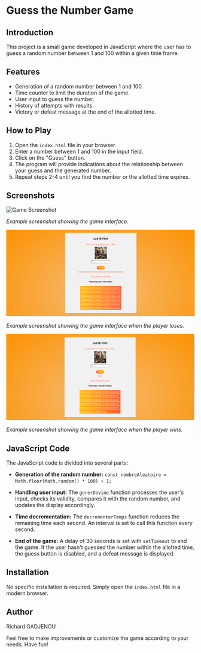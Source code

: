 # Guess the Number Game

## Introduction

This project is a small game developed in JavaScript where the user has to guess a random number between 1 and 100 within a given time frame.

## Features

- Generation of a random number between 1 and 100.
- Time counter to limit the duration of the game.
- User input to guess the number.
- History of attempts with results.
- Victory or defeat message at the end of the allotted time.

## How to Play

1. Open the `index.html` file in your browser.
2. Enter a number between 1 and 100 in the input field.
3. Click on the "Guess" button.
4. The program will provide indications about the relationship between your guess and the generated number.
5. Repeat steps 2-4 until you find the number or the allotted time expires.

## Screenshots

![Game Screenshot](Javascript/game.png)

*Example screenshot showing the game interface.*

![Loss](Javascript/lost.png)

*Example screenshot showing the game interface when the player loses.*

![Win](Javascript/win.png)

*Example screenshot showing the game interface when the player wins.*

## JavaScript Code

The JavaScript code is divided into several parts:

- **Generation of the random number:** `const nombreAleatoire = Math.floor(Math.random() * 100) + 1;`

- **Handling user input:** The `gererDevine` function processes the user's input, checks its validity, compares it with the random number, and updates the display accordingly.

- **Time decrementation:** The `decrementerTemps` function reduces the remaining time each second. An interval is set to call this function every second.

- **End of the game:** A delay of 30 seconds is set with `setTimeout` to end the game. If the user hasn't guessed the number within the allotted time, the guess button is disabled, and a defeat message is displayed.

## Installation

No specific installation is required. Simply open the `index.html` file in a modern browser.

## Author

Richard GADJENOU

Feel free to make improvements or customize the game according to your needs. Have fun!


